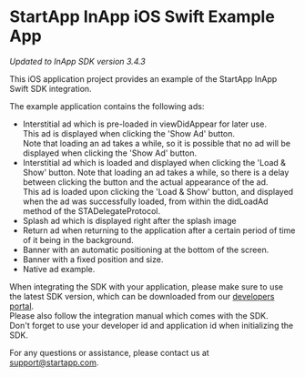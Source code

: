 StartApp InApp iOS Swift Example App
====================================

*Updated to InApp SDK version 3.4.3*

This iOS application project provides an example of the StartApp InApp Swift SDK integration.

The example application contains the following ads:
* Interstitial ad which is pre-loaded in viewDidAppear for later use.  
This ad is displayed when clicking the 'Show Ad' button.  
Note that loading an ad takes a while, so it is possible that no ad will be displayed when clicking the 'Show Ad' button.
* Interstitial ad which is loaded and displayed when clicking the 'Load & Show' button.
Note that loading an ad takes a while, so there is a delay between clicking the button and the actual appearance of the ad.  
This ad is loaded upon clicking the 'Load & Show' button, and displayed when the ad was successfully loaded, from within the didLoadAd method of the STADelegateProtocol.
* Splash ad which is displayed right after the splash image
* Return ad when returning to the application after a certain period of time of it being in the background.
* Banner with an automatic positioning at the bottom of the screen.
* Banner with a fixed position and size.
* Native ad example.

When integrating the SDK with your application, please make sure to use the latest SDK version, which can be downloaded from our [developers portal](https://developers.startapp.com).  
Please also follow the integration manual which comes with the SDK.  
Don't forget to use your developer id and application id when initializing the SDK.  


For any questions or assistance, please contact us at support@startapp.com.

[StartApp]: http://www.startapp.com

